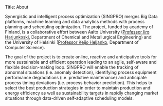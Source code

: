 Title: About 

Synergistic and intelligent process optimization (SINGPRO) merges Big Data platforms, machine learning and data analytics methods with process
planning and scheduling optimization. The project, funded by academy of Finland, is a collaborative
effort between Aalto University ([Professor Iiro Harjunkoski](https://people.aalto.fi/iiro.harjunkoski), Department of Chemical and Metallurgical
Engineering) and the University of Helsinki ([Professor Keijo Heljanko](https://www.helsinki.fi/en/contacts/persons/keijo-heljanko-a31015115688f87cc1ac406e5310be29), Department of Computer Science).

The goal of the project is to create online, reactive and anticipative tools for more sustainable and
efficient operation leading to an agile, self-aware and flexible decision-making loop. SINGPRO will
enable the tracking of abnormal situations (i.e. anomaly detection), identifying process equipment
performance degradations (i.e. predictive maintenance) and anticipate process timing deviations (i.e.
process behavior prediction). This helps to select the best production strategies in order to maintain
production and energy efficiency as well as sustainability targets in rapidly changing market situations
through data-driven self-adaptive scheduling models.
